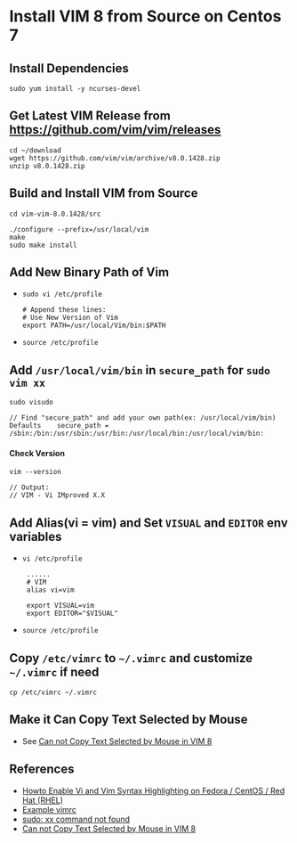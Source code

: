# Install VIM 8 from Source on Centos 7
  
## Install Dependencies

    sudo yum install -y ncurses-devel

## Get Latest VIM Release from <https://github.com/vim/vim/releases>

```
cd ~/download
wget https://github.com/vim/vim/archive/v8.0.1428.zip
unzip v8.0.1428.zip
```

## Build and Install VIM from Source
```
cd vim-vim-8.0.1428/src

./configure --prefix=/usr/local/vim
make
sudo make install
```

## Add New Binary Path of Vim
* `sudo vi /etc/profile`

      # Append these lines:
      # Use New Version of Vim
      export PATH=/usr/local/Vim/bin:$PATH

* `source /etc/profile`

## Add `/usr/local/vim/bin` in `secure_path` for `sudo vim xx`

`sudo visudo`

```
// Find "secure_path" and add your own path(ex: /usr/local/vim/bin)
Defaults    secure_path = /sbin:/bin:/usr/sbin:/usr/bin:/usr/local/bin:/usr/local/vim/bin:
```

#### Check Version

```
vim --version

// Output:
// VIM - Vi IMproved X.X
```

## Add Alias(vi = vim) and Set `VISUAL` and `EDITOR` env variables 

* `vi /etc/profile`

    
   ```
    ......
    # VIM
    alias vi=vim

    export VISUAL=vim
    export EDITOR="$VISUAL"
    ```

* `source /etc/profile`

## Copy `/etc/vimrc` to `~/.vimrc` and customize `~/.vimrc` if need

    cp /etc/vimrc ~/.vimrc

## Make it Can Copy Text Selected by Mouse
* See [Can not Copy Text Selected by Mouse in VIM 8](can-not-copy-text-selected-by-mouse-in-vim-8.md)

## References
* [Howto Enable Vi and Vim Syntax Highlighting on Fedora / CentOS / Red Hat (RHEL)](http://www.if-not-true-then-false.com/2012/vi-vim-syntax-highlighting-on-fedora-centos-red-hat-rhel/)
* [Example vimrc](http://vim.wikia.com/wiki/Example_vimrc)
* [sudo: xx command not found](https://github.com/northbright/Notes/blob/master/Linux/Commands/sudo-command-not-found.md)
* [Can not Copy Text Selected by Mouse in VIM 8](can-not-copy-text-selected-by-mouse-in-vim-8.md)
